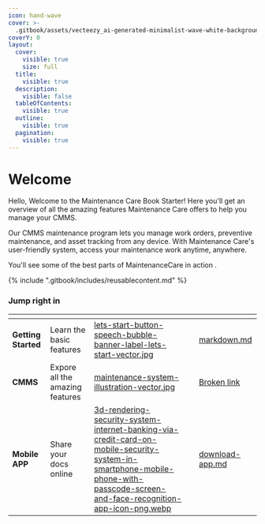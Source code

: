 ```yaml
---
icon: hand-wave
cover: >-
  .gitbook/assets/vecteezy_ai-generated-minimalist-wave-white-background_38585095.jpg
coverY: 0
layout:
  cover:
    visible: true
    size: full
  title:
    visible: true
  description:
    visible: false
  tableOfContents:
    visible: true
  outline:
    visible: true
  pagination:
    visible: true
---
```


# Welcome

Hello, Welcome to the Maintenance Care Book Starter! Here you'll get an overview of all the amazing features Maintenance Care offers to help you manage your CMMS.

Our CMMS maintenance program lets you manage work orders, preventive maintenance, and asset tracking from any device. With Maintenance Care's user-friendly system, access your maintenance work anytime, anywhere.

You'll see some of the best parts of MaintenanceCare in action .



{% include ".gitbook/includes/reusablecontent.md" %}





### Jump right in

<table data-view="cards"><thead><tr><th></th><th></th><th data-hidden data-card-cover data-type="files"></th><th data-hidden></th><th data-hidden data-card-target data-type="content-ref"></th></tr></thead><tbody><tr><td><strong>Getting Started</strong></td><td>Learn the basic features</td><td><a href=".gitbook/assets/lets-start-button-speech-bubble-banner-label-lets-start-vector.jpg">lets-start-button-speech-bubble-banner-label-lets-start-vector.jpg</a></td><td></td><td><a href="guides/account/markdown.md">markdown.md</a></td></tr><tr><td><strong>CMMS</strong></td><td>Expore all the amazing features </td><td><a href=".gitbook/assets/maintenance-system-illustration-vector.jpg">maintenance-system-illustration-vector.jpg</a></td><td></td><td><a href="broken-reference">Broken link</a></td></tr><tr><td><strong>Mobile APP</strong></td><td>Share your docs online</td><td><a href=".gitbook/assets/3d-rendering-security-system-internet-banking-via-credit-card-on-mobile-security-system-in-smartphone-mobile-phone-with-passcode-screen-and-face-recognition-app-icon-png.webp">3d-rendering-security-system-internet-banking-via-credit-card-on-mobile-security-system-in-smartphone-mobile-phone-with-passcode-screen-and-face-recognition-app-icon-png.webp</a></td><td></td><td><a href="mobile-app/download-app.md">download-app.md</a></td></tr></tbody></table>
